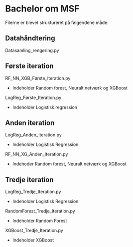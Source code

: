 # Bachelor om MSF

Filerne er blevet struktureret på følgendene måde: 

## Datahåndtering
Datasamling_rengøring.py
## Første iteration
RF_NN_XGB_Første_Iteration.py
- Indeholder Random forest, Neuralt netværk og XGBoost

LogReg_Første_Iteration.py
- Indeholder Logistisk regression
## Anden iteration
LogReg_Anden_Iteration.py
- Indeholder Logistisk Regression

RF_NN_XG_Anden_Iteration.py
- Indehoder Random forest, Neuralt netværk og XGBoost
## Tredje iteration
LogReg_Tredje_Iteration.py
- Indeholder Logistisk Regression

RandomForest_Tredje_Iteration.py
- Indeholder Random Forest

XGBoost_Tredje_Iteration.py
- Indeholder XGBoost
